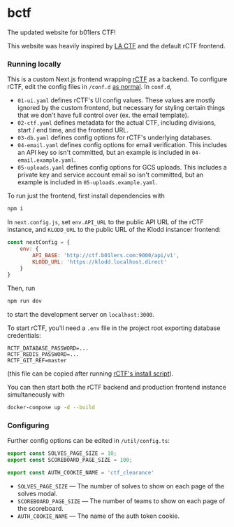 # bctf

The updated website for b01lers CTF!

This website was heavily inspired by [LA CTF](https://platform.lac.tf/) and the default rCTF frontend.

### Running locally

This is a custom Next.js frontend wrapping [rCTF](https://rctf.redpwn.net/) as a backend. To configure rCTF, edit the
config files in `/conf.d` [as normal](https://rctf.redpwn.net/configuration/). In `conf.d`,

- `01-ui.yaml` defines rCTF's UI config values. These values are mostly ignored by the custom frontend, but necessary
for styling certain things that we don't have full control over (ex. the email template).
- `02-ctf.yaml` defines metadata for the actual CTF, including divisions, start / end time, and the frontend URL.
- `03-db.yaml` defines config options for rCTF's underlying databases.
- `04-email.yaml` defines config options for email verification. This includes an API key so isn't committed, but an
example is included in `04-email.example.yaml`.
- `05-uploads.yaml` defines config options for GCS uploads. This includes a private key and service account email so
isn't committed, but an example is included in `05-uploads.example.yaml`.

To run just the frontend, first install dependencies with
```bash
npm i
```
In `next.config.js`, set `env.API_URL` to the public API URL of the rCTF instance, and `KLODD_URL` to the public URL of
the Klodd instancer frontend:
```js
const nextConfig = {
    env: {
        API_BASE: 'http://ctf.b01lers.com:9000/api/v1',
        KLODD_URL: 'https://klodd.localhost.direct'
    }
}
```
Then, run
```bash
npm run dev
```
to start the development server on `localhost:3000`.

To start rCTF, you'll need a `.env` file in the project root exporting database credentials:
```env
RCTF_DATABASE_PASSWORD=...
RCTF_REDIS_PASSWORD=...
RCTF_GIT_REF=master
```
(this file can be copied after running [rCTF's install script](https://rctf.redpwn.net/installation/)).

You can then start both the rCTF backend and production frontend instance simultaneously with
```bash
docker-compose up -d --build
```

### Configuring
Further config options can be edited in `/util/config.ts`:
```ts
export const SOLVES_PAGE_SIZE = 10;
export const SCOREBOARD_PAGE_SIZE = 100;

export const AUTH_COOKIE_NAME = 'ctf_clearance'
```
- `SOLVES_PAGE_SIZE` — The number of solves to show on each page of the solves modal.
- `SCOREBOARD_PAGE_SIZE` — The number of teams to show on each page of the scoreboard.
- `AUTH_COOKIE_NAME` — The name of the auth token cookie.
